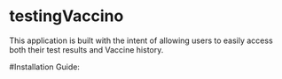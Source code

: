 # testingVaccino
This application is built with the intent of allowing users to easily access both their test results and Vaccine history. 

#Installation Guide: 